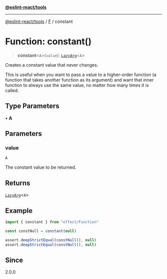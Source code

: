 [**@eslint-react/tools**](../../../README.md)

***

[@eslint-react/tools](../../../README.md) / [F](../README.md) / constant

# Function: constant()

> **constant**\<`A`\>(`value`): [`LazyArg`](../interfaces/LazyArg.md)\<`A`\>

Creates a constant value that never changes.

This is useful when you want to pass a value to a higher-order function (a function that takes another function as its argument)
and want that inner function to always use the same value, no matter how many times it is called.

## Type Parameters

• **A**

## Parameters

### value

`A`

The constant value to be returned.

## Returns

[`LazyArg`](../interfaces/LazyArg.md)\<`A`\>

## Example

```ts
import { constant } from "effect/Function"

const constNull = constant(null)

assert.deepStrictEqual(constNull(), null)
assert.deepStrictEqual(constNull(), null)
```

## Since

2.0.0
